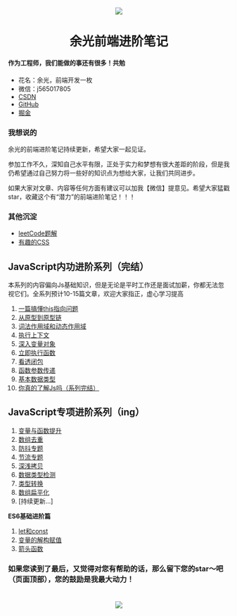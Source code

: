 <!--
 * @desc:
 * @Author: 余光
 * @Email: webbj97@163.com
 * @Date: 2019-11-19 11:13:07
-->

<h1 align=center>
    <img src="https://hlgcdn.oss-cn-hangzhou.aliyuncs.com/hlg-ui/1597299044012458/Js.jpg"/>
</h1>
<h1 align=center>余光前端进阶笔记</h1>

#### 作为工程师，我们能做的事还有很多！共勉

* 花名：余光，前端开发一枚
* 微信：j565017805
* [CSDN](https://blog.csdn.net/jbj6568839z)
* [GitHub](https://github.com/webbj97)
* [掘金](https://juejin.im/user/5c0726c6f265da613b6f8dab/posts)

### 我想说的

余光的前端进阶笔记持续更新，希望大家一起见证。

参加工作不久，深知自己水平有限，正处于实力和梦想有很大差距的阶段，但是我仍希望通过自己努力将一些好的知识点为想给大家，让我们共同进步。

如果大家对文章、内容等任何方面有建议可以加我【微信】提意见。希望大家猛戳star，收藏这个有“潜力”的前端进阶笔记！！！

### 其他沉淀

* [leetCode题解](https://webbj97.github.io/leetCode-Js/)
* [有趣的CSS](https://webbj97.github.io/Interesting-CSS/)

## JavaScript内功进阶系列（完结）

本系列的内容偏向Js基础知识，但是无论是平时工作还是面试加薪，你都无法忽视它们。全系列预计10-15篇文章，欢迎大家指正，虚心学习提高

1. [一篇搞懂this指向问题](./Js内功/1.一篇搞懂this指向问题.md)
2. [从原型到原型链](./Js内功/2.从原型到原型链.md)
3. [词法作用域和动态作用域](./Js内功/3.JavaScript中的作用域.md)
4. [执行上下文](./Js内功/4.执行上下文.md)
5. [深入变量对象](./Js内功/5.深入变量对象.md)
6. [立即执行函数](./Js内功/6.立即执行函数.md)
7. [看透闭包](./Js内功/7.闭包.md)
8. [函数参数传递](./Js内功/8.JavaScript中的参数传递.md)
9. [基本数据类型](./Js内功/9.基本数据类型.md)
10. [你真的了解Js吗（系列完结）](./Js内功/10.你真的了解Js吗1.md)


## JavaScript专项进阶系列（ing）

1. [变量与函数提升](./Js专题/1.变量与函数提升.md)
2. [数组去重](./Js专题/2.数组去重.md)
3. [防抖专题](./Js专题/3.防抖.md)
4. [节流专题](./Js专题/4.节流.md)
5. [深浅拷贝](./Js专题/5.深浅拷贝.md)
6. [数据类型检测](./Js专题/6.类型判断,md)
7. [类型转换](./Js专题/7.类型转换.md)
8. [数组扁平化](./Js专题/8.数组扁平化.md)
8. [持续更新...]

**ES6基础进阶篇**

1. [let和const](./ES6/1.let和const命令.md)
1. [变量的解构赋值](./ES6/2.变量的解构赋值.md)
1. [箭头函数](./ES6/3.箭头函数.md)


### 如果您读到了最后，又觉得对您有帮助的话，那么留下您的star～吧（页面顶部），您的鼓励是我最大动力！

<h1 align=center>
    <img src="./Images/common/star.png"/>
</h1>



